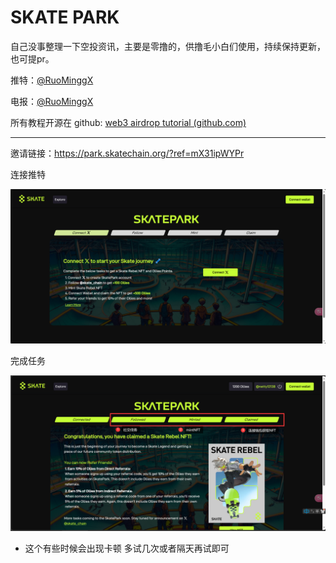 # SKATE PARK

自己没事整理一下空投资讯，主要是零撸的，供撸毛小白们使用，持续保持更新，也可提pr。

推特：[@RuoMinggX](https://x.com/RuoMinggX)

电报：[@RuoMinggX](https://t.me/RuoMinggX)

所有教程开源在 github: [web3 airdrop tutorial (github.com)](https://github.com/Patrickming/Airdrop-Tutorial/tree/main)

---





邀请链接：https://park.skatechain.org/?ref=mX31ipWYPr

连接推特

![img](./assets/1716383332606-17.png)

完成任务

![img](./assets/1716383345589-20.png)

- 这个有些时候会出现卡顿 多试几次或者隔天再试即可